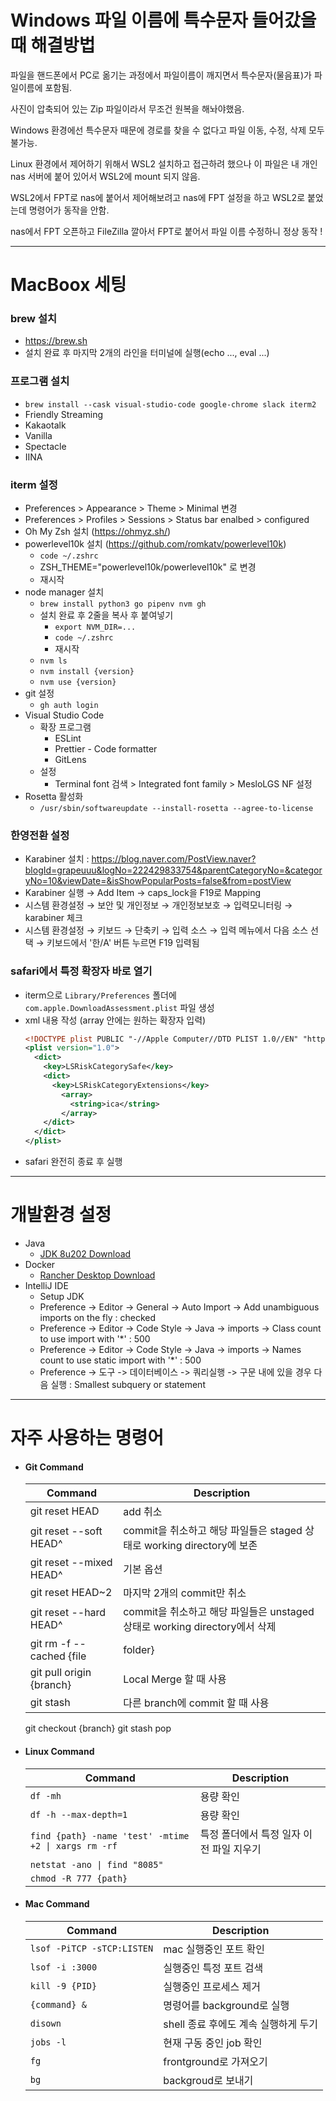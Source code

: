 # Windows 파일 이름에 특수문자 들어갔을 때 해결방법
파일을 핸드폰에서 PC로 옮기는 과정에서 파일이름이 깨지면서 특수문자(물음표)가 파일이름에 포함됨.

사진이 압축되어 있는 Zip 파일이라서 무조건 원복을 해놔야했음.

Windows 환경에선 특수문자 때문에 경로를 찾을 수 없다고 파일 이동, 수정, 삭제 모두 불가능.

Linux 환경에서 제어하기 위해서 WSL2 설치하고 접근하려 했으나 이 파일은 내 개인 nas 서버에 붙어 있어서 WSL2에 mount 되지 않음.

WSL2에서 FPT로 nas에 붙어서 제어해보려고 nas에 FPT 설정을 하고 WSL2로 붙었는데 명령어가 동작을 안함.

nas에서 FPT 오픈하고 FileZilla 깔아서 FPT로 붙어서 파일 이름 수정하니 정상 동작 !

---

# MacBoox 세팅
### brew 설치
- https://brew.sh
- 설치 완료 후 마지막 2개의 라인을 터미널에 실행(echo ..., eval ...)
### 프로그램 설치
- `brew install --cask visual-studio-code google-chrome slack iterm2`
- Friendly Streaming
- Kakaotalk
- Vanilla
- Spectacle
- IINA

### iterm 설정
- Preferences > Appearance > Theme > Minimal 변경
- Preferences > Profiles > Sessions > Status bar enalbed > configured
- Oh My Zsh 설치 (https://ohmyz.sh/)
- powerlevel10k 설치 (https://github.com/romkatv/powerlevel10k)
  - `code ~/.zshrc`
  - ZSH_THEME="powerlevel10k/powerlevel10k" 로 변경
  - 재시작
- node manager 설치
  - `brew install python3 go pipenv nvm gh`
  - 설치 완료 후 2줄을 복사 후 붙여넣기
    - `export NVM_DIR=...`
    - `code ~/.zshrc`
    - 재시작
  - `nvm ls`
  - `nvm install {version}`
  - `nvm use {version}`
- git 설정
  - `gh auth login`
- Visual Studio Code
  - 확장 프로그램
    - ESLint
    - Prettier - Code formatter
    - GitLens
  - 설정
    - Terminal font 검색 > Integrated font family > MesloLGS NF 설정
- Rosetta 활성화
  - `/usr/sbin/softwareupdate --install-rosetta --agree-to-license`

### 한영전환 설정
- Karabiner 설치 : https://blog.naver.com/PostView.naver?blogId=grapeuuu&logNo=222429833754&parentCategoryNo=&categoryNo=10&viewDate=&isShowPopularPosts=false&from=postView
- Karabiner 실행 → Add Item → caps_lock을 F19로 Mapping
- 시스템 환경설정 → 보안 및 개인정보 → 개인정보보호 → 입력모니터링 → karabiner 체크
- 시스템 환경설정 → 키보드 → 단축키 → 입력 소스 → 입력 메뉴에서 다음 소스 선택 → 키보드에서 '한/A' 버튼 누르면 F19 입력됨

### safari에서 특정 확장자 바로 열기
- iterm으로 `Library/Preferences` 폴더에 `com.apple.DownloadAssessment.plist` 파일 생성
- xml 내용 작성 (array 안에는 원하는 확장자 입력)
  ```xml
  <!DOCTYPE plist PUBLIC "-//Apple Computer//DTD PLIST 1.0//EN" "http://www.apple.com-PropertyList-1.0.dtd"> 
  <plist version="1.0"> 
    <dict> 
      <key>LSRiskCategorySafe</key> 
      <dict> 
        <key>LSRiskCategoryExtensions</key> 
          <array> 
            <string>ica</string> 
          </array> 
      </dict> 
    </dict> 
  </plist> 
  ```
- safari 완전히 종료 후 실행

---

# 개발환경 설정
- Java 
  - [JDK 8u202 Download](https://www.oracle.com/kr/java/technologies/javase/javase8-archive-downloads.html)
- Docker
  - [Rancher Desktop Download](https://rancherdesktop.io)
- IntelliJ IDE
  - Setup JDK
  - Preference -> Editor -> General -> Auto Import -> Add unambiguous imports on the fly : checked
  - Preference -> Editor -> Code Style -> Java -> imports -> Class count to use import with '*' : 500
  - Preference -> Editor -> Code Style -> Java -> imports -> Names count to use static import with '*' : 500
  - Preference -> 도구 -> 데이터베이스 -> 쿼리실행 -> 구문 내에 있을 경우 다음 실행 : Smallest subquery or statement


---
# 자주 사용하는 명령어
- #### Git Command
  Command | Description
  ---|---
  git reset HEAD | add 취소
  git reset --soft HEAD^ | commit을 취소하고 해당 파일들은 staged 상태로 working directory에 보존
  git reset --mixed HEAD^ | 기본 옵션
  git reset HEAD~2 | 마지막 2개의 commit만 취소
  git reset --hard HEAD^ | commit을 취소하고 해당 파일들은 unstaged 상태로 working directory에서 삭제
  git rm -f --cached {file|folder} | gitignore에 있는 파일/폴더 삭제하기
  git pull origin {branch} | Local Merge 할 때 사용
  git stash | 다른 branch에 commit 할 때 사용
  git checkout {branch}
  git stash pop
  
- #### Linux Command
  Command | Description
  ---|---
  `df -mh` | 용량 확인
  `df -h --max-depth=1` | 용량 확인
  `find {path} -name 'test' -mtime +2 \| xargs rm -rf` | 특정 폴더에서 특정 일자 이전 파일 지우기
  `netstat -ano \| find "8085"` | 
  `chmod -R 777 {path}` | 

- #### Mac Command
  Command | Description
  ---|---
  `lsof -PiTCP -sTCP:LISTEN` | mac 실행중인 포트 확인
  `lsof -i :3000` | 실행중인 특정 포트 검색
  `kill -9 {PID}` | 실행중인 프로세스 제거
  `{command} &` | 명령어를 background로 실행
  `disown` | shell 종료 후에도 계속 실행하게 두기
  `jobs -l` | 현재 구동 중인 job 확인
  `fg` | frontground로 가져오기
  `bg` | backgroud로 보내기